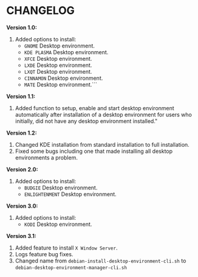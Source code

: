 # CHANGELOG

**Version 1.0:**
1. Added options to install:
   - `GNOME` Desktop environment.
   - `KDE PLASMA` Desktop environment.
   - `XFCE` Desktop environment.
   - `LXDE` Desktop environment.
   - `LXQT` Desktop environment.
   - `CINNAMON` Desktop environment.
   - `MATE` Desktop environment.```

**Version 1.1:**
1. Added function to setup, enable and start desktop environment automatically after installation of a desktop environment   for users who initially, did not have any desktop environment installed." 

**Version 1.2:**
1. Changed KDE installation from standard installation to full installation.
2. Fixed some bugs including one that made installing all desktop environments a problem.

**Version 2.0:**
  1. Added options to install:
     - `BUDGIE` Desktop environment.
     - `ENLIGHTENMENT` Desktop environment.

**Version 3.0:**
  1. Added options to install:
     - `KODI` Desktop environment.

**Version 3.1:**
1. Added feature to install `X Window Server`.
2. Logs feature bug fixes.
3. Changed name from `debian-install-desktop-environment-cli.sh` to `debian-desktop-environment-manager-cli.sh`

